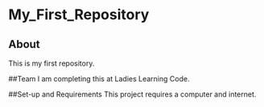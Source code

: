# My_First_Repository

## About 
This is my first repository.

##Team
I am completing this at Ladies Learning Code.

##Set-up and Requirements
This project requires a computer and internet.
